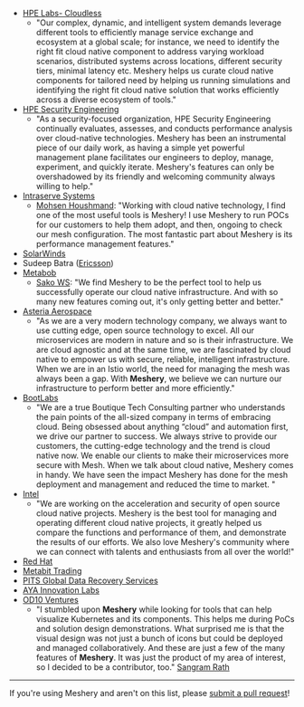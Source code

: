- [HPE Labs- Cloudless](https://www.labs.hpe.com/page/cloudless)
  - "Our complex, dynamic, and intelligent system demands leverage different tools to efficiently manage service exchange and ecosystem at a global scale; for instance, we need to identify the right fit cloud native component to address varying workload scenarios, distributed systems across locations, different security tiers, minimal latency etc. Meshery helps us curate cloud native components for tailored need by helping us running simulations and identifying the right fit cloud native solution that works efficiently across a diverse ecosystem of tools."
- [HPE Security Engineering](https://www.hpe.com)
  - "As a security-focused organization, HPE Security Engineering continually evaluates, assesses, and conducts performance analysis over cloud-native technologies. Meshery has been an instrumental piece of our daily work, as having a simple yet powerful management plane facilitates our engineers to deploy, manage, experiment, and quickly iterate. Meshery's features can only be overshadowed by its friendly and welcoming community always willing to help."
- [Intraserve Systems](http://intraservesystems.com)
  - [Mohsen Houshmand](https://twitter.com/houshym): "Working with cloud native technology, I find one of the most useful tools is Meshery! I use Meshery to run POCs for our customers to help them adopt, and then, ongoing to check our mesh configuration. The most fantastic part about Meshery is its performance management features."
- [SolarWinds](https://solarwinds.com)
- Sudeep Batra ([Ericsson](https://www.ericsson.com))
- [Metabob](https://metabob.com)
  - [Sako WS](https://twitter.com/sakows): "We find Meshery to be the perfect tool to help us successfully operate our cloud native infrastructure. And with so many new features coming out, it's only getting better and better."
- [Asteria Aerospace](https://asteria.co.in)
  - "As we are a very modern technology company, we always want to use cutting edge, open source technology to excel. All our microservices are modern in nature and so is their infrastructure. We are cloud agnostic and at the same time, we are fascinated by cloud native to empower us with secure, reliable, intelligent infrastructure. When we are in an Istio world, the need for managing the mesh was always been a gap. With **Meshery**, we believe we can nurture our infrastructure to perform better and more efficiently."
- [BootLabs](https://www.bootlabs.in/)
  - "We are a true Boutique Tech Consulting partner who understands the pain points of the all-sized company in terms of embracing cloud. Being obsessed about anything “cloud” and automation first, we drive our partner to success. We always strive to provide our customers, the cutting-edge technology and the trend is cloud native now. We enable our clients to make their microservices more secure with Mesh. When we talk about cloud native, Meshery comes in handy. We have seen the impact Meshery has done for the mesh deployment and management and reduced the time to market. "
- [Intel](https://www.intel.com)
  - "We are working on the acceleration and security of open source cloud native projects. Meshery is the best tool for managing and operating different cloud native projects, it greatly helped us compare the functions and performance of them, and demonstrate the results of our efforts. We also love Meshery's community where we can connect with talents and enthusiasts from all over the world!"
- [Red Hat](https://www.redhat.com)
- [Metabit Trading](https://www.metabit-trading.com/)
- [PITS Global Data Recovery Services](https://www.pitsdatarecovery.net/)
- [AYA Innovation Labs](https://ayapay.com/)
- [OD10 Ventures](https://od10.in/)
  - "I stumbled upon **Meshery** while looking for tools that can help visualize Kubernetes and its components. This helps me during PoCs and solution design demonstrations. What surprised me is that the visual design was not just a bunch of icons but could be deployed and managed collaboratively. And these are just a few of the many features of **Meshery**. It was just the product of my area of interest, so I decided to be a contributor, too." [Sangram Rath](https://linkedin.com/in/sangramrath)
---

If you're using Meshery and aren't on this list, please [submit a pull request](https://github.com/meshery/meshery/pulls)!

